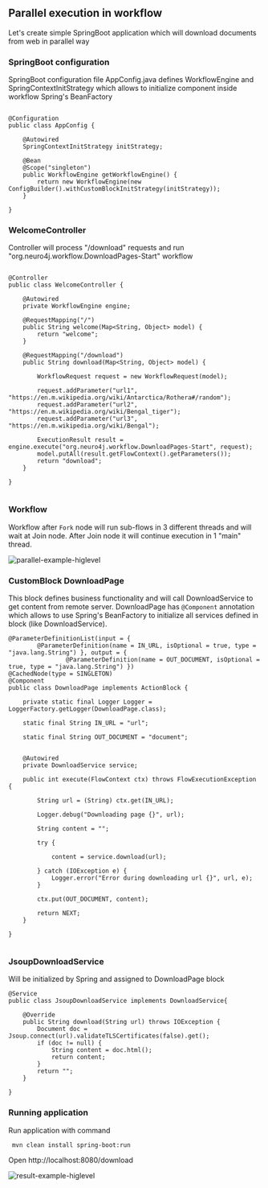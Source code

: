 ## Parallel execution in workflow 

Let's create simple SpringBoot application which will download documents from web in parallel way
 
### SpringBoot configuration


SpringBoot configuration file AppConfig.java defines WorkflowEngine and 
SpringContextInitStrategy which allows to initialize component inside workflow Spring's BeanFactory

```

@Configuration
public class AppConfig {

	@Autowired
	SpringContextInitStrategy initStrategy;

	@Bean
	@Scope("singleton")
	public WorkflowEngine getWorkflowEngine() {
		return new WorkflowEngine(new ConfigBuilder().withCustomBlockInitStrategy(initStrategy));
	}

}

```

### WelcomeController

Controller will process "/download" requests and run "org.neuro4j.workflow.DownloadPages-Start" workflow

```

@Controller
public class WelcomeController {

	@Autowired
	private WorkflowEngine engine;

	@RequestMapping("/")
	public String welcome(Map<String, Object> model) {
		return "welcome";
	}

	@RequestMapping("/download")
	public String download(Map<String, Object> model) {

		WorkflowRequest request = new WorkflowRequest(model);
		
		request.addParameter("url1", "https://en.m.wikipedia.org/wiki/Antarctica/Rothera#/random");
		request.addParameter("url2", "https://en.m.wikipedia.org/wiki/Bengal_tiger");
		request.addParameter("url3", "https://en.m.wikipedia.org/wiki/Bengal");
		
		ExecutionResult result = engine.execute("org.neuro4j.workflow.DownloadPages-Start", request);
		model.putAll(result.getFlowContext().getParameters());
		return "download";
	}
	
}


```

### Workflow

Workflow after `Fork` node will run sub-flows in 3 different threads and will wait at Join node. After Join node it will continue execution in 1 "main" thread.

![parallel-example-higlevel](https://raw.github.com/neuro4j/workflow/master/doc/images/DownloadPages.png "DownloadPages workflow")

### CustomBlock DownloadPage

This block defines business functionality and will call DownloadService to get content from remote server.
DownloadPage has `@Component` annotation which allows to use Spring's BeanFactory to initialize all services defined in block (like DownloadService).

```
@ParameterDefinitionList(input = {
		@ParameterDefinition(name = IN_URL, isOptional = true, type = "java.lang.String") }, output = {
				@ParameterDefinition(name = OUT_DOCUMENT, isOptional = true, type = "java.lang.String") })
@CachedNode(type = SINGLETON)
@Component
public class DownloadPage implements ActionBlock {

	private static final Logger Logger = LoggerFactory.getLogger(DownloadPage.class);

	static final String IN_URL = "url";

	static final String OUT_DOCUMENT = "document";
	

	@Autowired
	private DownloadService service;

	public int execute(FlowContext ctx) throws FlowExecutionException {

		String url = (String) ctx.get(IN_URL);

		Logger.debug("Downloading page {}", url);

		String content = "";

		try {

			content = service.download(url);

		} catch (IOException e) {
			Logger.error("Error during downloading url {}", url, e);
		}

		ctx.put(OUT_DOCUMENT, content);

		return NEXT;
	}

}


```


### JsoupDownloadService

Will be initialized by Spring and assigned to DownloadPage block

```
@Service
public class JsoupDownloadService implements DownloadService{

	@Override
	public String download(String url) throws IOException {
		Document doc = Jsoup.connect(url).validateTLSCertificates(false).get();
		if (doc != null) {
			String content = doc.html();
			return content;
		}
		return "";
	}

}

```

### Running application

Run application with command

```
 mvn clean install spring-boot:run
```

Open http://localhost:8080/download


![result-example-higlevel](https://raw.github.com/neuro4j/workflow/master/doc/images/DownloadPagesResult.png "DownloadPages result")

